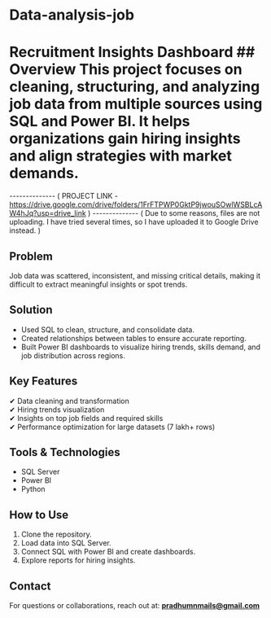 # Data-analysis-job
# Recruitment Insights Dashboard  ## Overview This project focuses on cleaning, structuring, and analyzing job data from multiple sources using SQL and Power BI. It helps organizations gain hiring insights and align strategies with market demands.

--------------    ( PROJECT LINK - https://drive.google.com/drive/folders/1FrFTPWP0GktP9jwouSOwlWSBLcAW4hJq?usp=drive_link ) --------------
( Due to some reasons,  files are not uploading. I have tried several times, so I have uploaded it to Google Drive instead. ) 


## Problem
Job data was scattered, inconsistent, and missing critical details, making it difficult to extract meaningful insights or spot trends.

## Solution
- Used SQL to clean, structure, and consolidate data.
- Created relationships between tables to ensure accurate reporting.
- Built Power BI dashboards to visualize hiring trends, skills demand, and job distribution across regions.

## Key Features
✔ Data cleaning and transformation  
✔ Hiring trends visualization  
✔ Insights on top job fields and required skills  
✔ Performance optimization for large datasets (7 lakh+ rows)

## Tools & Technologies
- SQL Server  
- Power BI
- Python
## How to Use
1. Clone the repository.
2. Load data into SQL Server.
3. Connect SQL with Power BI and create dashboards.
4. Explore reports for hiring insights.

## Contact
For questions or collaborations, reach out at: **pradhumnmails@gmail.com**

